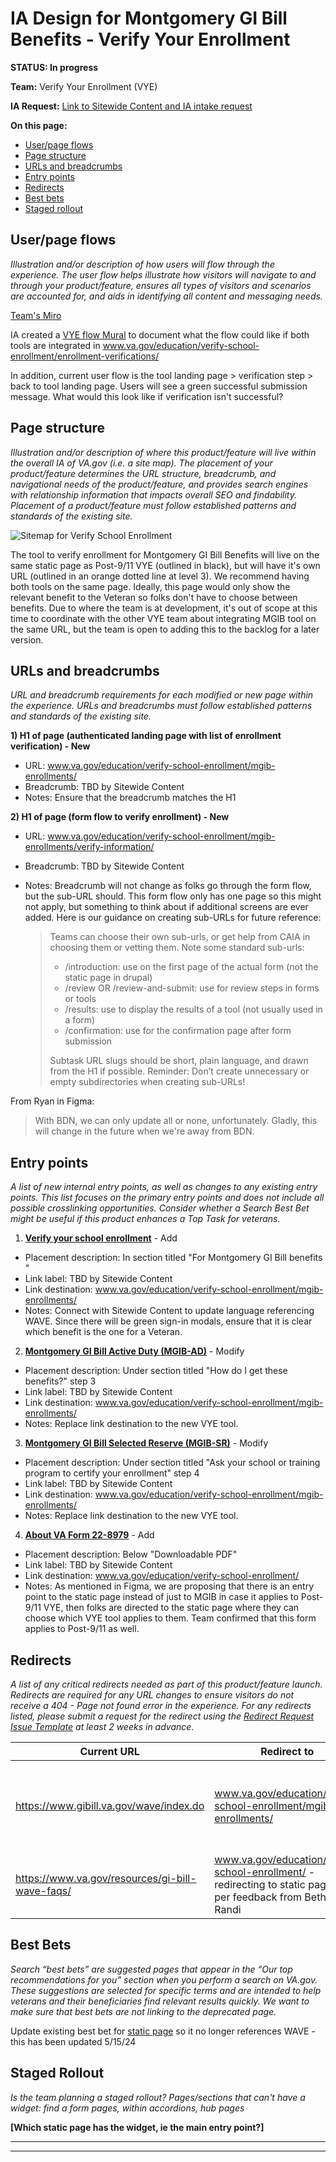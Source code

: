 # IA Design for Montgomery GI Bill Benefits - Verify Your Enrollment
**STATUS: In progress**

**Team:** Verify Your Enrollment (VYE)

**IA Request:** [Link to Sitewide Content and IA intake request](https://github.com/department-of-veterans-affairs/va.gov-team/issues/68205)

**On this page:**
- [User/page flows](#flows)
- [Page structure](#map)
- [URLs and breadcrumbs](#url)
- [Entry points](#nav)
- [Redirects](#redirects)
- [Best bets](#bestbets)
- [Staged rollout](#stagedrollout)


## <a name="flows"></a>User/page flows <br>
*Illustration and/or description of how users will flow through the experience. The user flow helps illustrate how visitors will navigate to and through your product/feature, ensures all types of visitors and scenarios are accounted for, and aids in identifying all content and messaging needs.*

[Team's Miro](https://miro.com/app/board/uXjVMt6pMHo=/)

IA created a [VYE flow Mural](https://app.mural.co/t/departmentofveteransaffairs9999/m/departmentofveteransaffairs9999/1711750816135/b561b61b07b246ced1462aa92265079d26571034?sender=u79ee90295fdb006d7f463212) to document what the flow could like if both tools are integrated in www.va.gov/education/verify-school-enrollment/enrollment-verifications/ 

In addition, current user flow is the tool landing page > verification step > back to tool landing page. Users will see a green successful submission message. What would this look like if verification isn't successful?

## <a name="map"></a>Page structure<br>
*Illustration and/or description of where this product/feature will live within the overall IA of VA.gov (i.e. a site map). The placement of your product/feature determines the URL structure, breadcrumb, and navigational needs of the product/feature, and provides search engines with relationship information that impacts overall SEO and findability. Placement of a product/feature must follow established patterns and standards of the existing site.*


![Sitemap for Verify School Enrollment](https://github.com/department-of-veterans-affairs/va.gov-team/assets/122128479/d706d45e-5326-408e-a4d0-f54182bcc7a8)


The tool to verify enrollment for Montgomery GI Bill Benefits will live on the same static page as Post-9/11 VYE (outlined in black), but will have it's own URL (outlined in an orange dotted line at level 3). We recommend having both tools on the same page. Ideally, this page would only show the relevant benefit to the Veteran so folks don't have to choose between benefits. Due to where the team is at development, it's out of scope at this time to coordinate with the other VYE team about integrating MGIB tool on the same URL, but the team is open to adding this to the backlog for a later version.

## <a name="url"></a>URLs and breadcrumbs
*URL and breadcrumb requirements for each modified or new page within the experience. URLs and breadcrumbs must follow established patterns and standards of the existing site.*


**1) H1 of page (authenticated landing page with list of enrollment verification) - New**
- URL: www.va.gov/education/verify-school-enrollment/mgib-enrollments/
- Breadcrumb: TBD by Sitewide Content
- Notes: Ensure that the breadcrumb matches the H1

**2) H1 of page (form flow to verify enrollment) - New**
- URL: www.va.gov/education/verify-school-enrollment/mgib-enrollments/verify-information/
- Breadcrumb: TBD by Sitewide Content
- Notes: Breadcrumb will not change as folks go through the form flow, but the sub-URL should. This form flow only has one page so this might not apply, but something to think about if additional screens are ever added. Here is our guidance on creating sub-URLs for future reference:

  > Teams can choose their own sub-urls, or get help from CAIA in choosing them or vetting them.
    Note some standard sub-urls:
  >
  > - /introduction: use on the first page of the actual form (not the static page in drupal)
  > - /review OR /review-and-submit: use for review steps in forms or tools
  > - /results: use to display the results of a tool (not usually used in a form)
  > - /confirmation: use for the confirmation page after form submission
  >
  > Subtask URL slugs should be short, plain language, and drawn from the H1 if possible. 
    Reminder: Don’t create unnecessary or empty subdirectories when creating sub-URLs!

From Ryan in Figma: 

> With BDN, we can only update all or none, unfortunately. Gladly, this will change in the future when we're away from BDN.


## <a name="nav"></a>Entry points <br>
*A list of new internal entry points, as well as changes to any existing entry points. This list focuses on the primary entry points and does not include all possible crosslinking opportunities. Consider whether a Search Best Bet might be useful if this product enhances a Top Task for veterans.*


1. **[Verify your school enrollment](https://www.va.gov/education/verify-school-enrollment/)** - Add
  - Placement description: In section titled "For Montgomery GI Bill benefits "
  - Link label: TBD by Sitewide Content
  - Link destination: www.va.gov/education/verify-school-enrollment/mgib-enrollments/
  - Notes: Connect with Sitewide Content to update language referencing WAVE. Since there will be green sign-in modals, ensure that it is clear which benefit is the one for a Veteran.

2. **[Montgomery GI Bill Active Duty (MGIB-AD)](https://www.va.gov/education/about-gi-bill-benefits/montgomery-active-duty/)** - Modify
  - Placement description: Under section titled "How do I get these benefits?" step 3
  - Link label: TBD by Sitewide Content
  - Link destination: www.va.gov/education/verify-school-enrollment/mgib-enrollments/
  - Notes: Replace link destination to the new VYE tool.

3. **[Montgomery GI Bill Selected Reserve (MGIB-SR)](https://www.va.gov/education/about-gi-bill-benefits/montgomery-selected-reserve/)** - Modify
  - Placement description: Under section titled "Ask your school or training program to certify your enrollment" step 4
  - Link label: TBD by Sitewide Content
  - Link destination: www.va.gov/education/verify-school-enrollment/mgib-enrollments/
  - Notes: Replace link destination to the new VYE tool.

4. **[About VA Form 22-8979](https://staging.va.gov/find-forms/about-form-va-form-22-8979/)** - Add
  - Placement description: Below "Downloadable PDF"
  - Link label: TBD by Sitewide Content
  - Link destination: www.va.gov/education/verify-school-enrollment/
  - Notes: As mentioned in Figma, we are proposing that there is an entry point to the static page instead of just to MGIB in case it applies to Post-9/11 VYE, then folks are directed to the static page where they can choose which VYE tool applies to them. Team confirmed that this form applies to Post-9/11 as well.

## <a name="redirects"></a>Redirects <br>
*A list of any critical redirects needed as part of this product/feature launch. Redirects are required for any URL changes to ensure visitors do not receive a 404 - Page not found error in the experience. For any redirects listed, please submit a request for the redirect using the [Redirect Request Issue Template](https://github.com/department-of-veterans-affairs/va.gov-team/issues/new?assignees=jennymayoco%2C+kristinoletmuskat%2C+strelichl%2C+FranECross&labels=sitewide+CAIA%2C+Sitewide+IA%2C+Public+Websites%2C+VA.gov+frontend%2C+Redirect+request&projects=&template=redirect-request.md&title=Redirect+Request) at least 2 weeks in advance.*  


Current URL | Redirect to | Notes
--- | --- | ---
https://www.gibill.va.gov/wave/index.do | www.va.gov/education/verify-school-enrollment/mgib-enrollments/ | Work with stakeholders and WAVE team so the WAVE redirects to the new tool.
https://www.va.gov/resources/gi-bill-wave-faqs/ | www.va.gov/education/verify-school-enrollment/ - redirecting to static page as per feedback from Beth and Randi | IA can create a redirect ticket for this



## <a name="bestbets"></a>Best Bets<br>
*Search “best bets” are suggested pages that appear in the “Our top recommendations for you” section when you perform a search on VA.gov. These suggestions are selected for specific terms and are intended to help veterans and their beneficiaries find relevant results quickly. We want to make sure that best bets are not linking to the deprecated page.*

Update existing best bet for [static page](https://www.va.gov/education/verify-school-enrollment/) so it no longer references WAVE - this has been updated 5/15/24

## <a name="stagedrollout"></a>Staged Rollout<br>
*Is the team planning a staged rollout? Pages/sections that can't have a widget: find a form pages, within accordions, hub pages*

**[Which static page has the widget, ie the main entry point?]**


<hr>
<hr>
